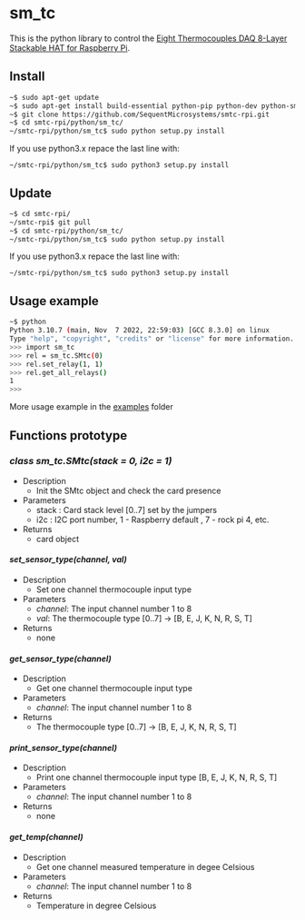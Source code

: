 # sm_tc

This is the python library to control the [Eight Thermocouples DAQ 8-Layer Stackable HAT for Raspberry Pi](https://sequentmicrosystems.com/products/eight-thermocouples-daq-8-layer-stackable-hat-for-raspberry-pi).

## Install

```bash
~$ sudo apt-get update
~$ sudo apt-get install build-essential python-pip python-dev python-smbus git
~$ git clone https://github.com/SequentMicrosystems/smtc-rpi.git
~$ cd smtc-rpi/python/sm_tc/
~/smtc-rpi/python/sm_tc$ sudo python setup.py install
```
If you use python3.x repace the last line with:
```
~/smtc-rpi/python/sm_tc$ sudo python3 setup.py install
```
## Update

```bash
~$ cd smtc-rpi/
~/smtc-rpi$ git pull
~$ cd smtc-rpi/python/sm_tc/
~/smtc-rpi/python/sm_tc$ sudo python setup.py install
```
If you use python3.x repace the last line with:
```
~/smtc-rpi/python/sm_tc$ sudo python3 setup.py install
```
## Usage example

```bash
~$ python
Python 3.10.7 (main, Nov  7 2022, 22:59:03) [GCC 8.3.0] on linux
Type "help", "copyright", "credits" or "license" for more information.
>>> import sm_tc
>>> rel = sm_tc.SMtc(0)
>>> rel.set_relay(1, 1)
>>> rel.get_all_relays()
1
>>>
```

More usage example in the [examples](examples/) folder

## Functions prototype

### *class sm_tc.SMtc(stack = 0, i2c = 1)*
* Description
  * Init the SMtc object and check the card presence 
* Parameters
  * stack : Card stack level [0..7] set by the jumpers
  * i2c : I2C port number, 1 - Raspberry default , 7 - rock pi 4, etc.
* Returns 
  * card object

#### *set_sensor_type(channel, val)*
* Description
  * Set one channel thermocouple input type 
* Parameters
  * *channel*: The input channel number 1 to 8
  * *val*: The thermocouple type [0..7] -> [B, E, J, K, N, R, S, T]
* Returns
  * none
  
#### *get_sensor_type(channel)*
* Description
  * Get one channel thermocouple input type 
* Parameters
  * *channel*: The input channel number 1 to 8
* Returns
  * The thermocouple type [0..7] -> [B, E, J, K, N, R, S, T]
  
#### *print_sensor_type(channel)*
* Description
  * Print one channel thermocouple input type [B, E, J, K, N, R, S, T]
* Parameters
  * *channel*: The input channel number 1 to 8
* Returns
  * none
   
#### *get_temp(channel)*
* Description
  * Get one channel measured temperature in degee Celsious
* Parameters
  * *channel*: The input channel number 1 to 8
* Returns
  * Temperature in degree Celsious 

